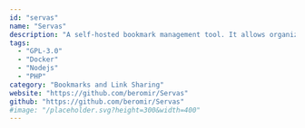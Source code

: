 ```yaml
---
id: "servas"
name: "Servas"
description: "A self-hosted bookmark management tool. It allows organization with tags, groups, and a list specifically for later access. It supports multiple users with 2FA. Companion browser extensions are available for Firefox and Chrome."
tags:
  - "GPL-3.0"
  - "Docker"
  - "Nodejs"
  - "PHP"
category: "Bookmarks and Link Sharing"
website: "https://github.com/beromir/Servas"
github: "https://github.com/beromir/Servas"
#image: "/placeholder.svg?height=300&width=400"
---
```


